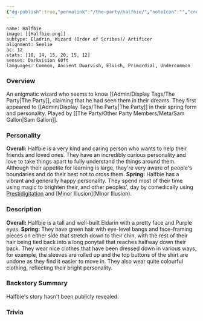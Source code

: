 ```yaml
---
{"dg-publish":true,"permalink":"/the-party/halfbie/","noteIcon":"","created":"2024-12-06T18:59:07.259+00:00","updated":"2024-12-23T14:14:21.101+00:00"}
---
```



```statblock
name: Halfbie
image: [[Halfbie.png]]
subtype: Eladrin, Wizard (Order of Scribes)/ Artificer
alignment: Seelie
ac: 12
stats: [10, 14, 15, 20, 15, 12]
senses: Darkvision 60ft
languages: Common, Ancient Dwarvish, Elvish, Primordial, Undercommon
```

### Overview
An enigmatic wizard who seems to know [[Admin/Display Tags/The Party\|The Party]], claiming that he had seen them in their dreams. They first appeared to [[Admin/Display Tags/The Party\|The Party]] in their spring form and personality. Played by [[The Party/Other Party Members/Meta/Sam Gallon\|Sam Gallon]].

### Personality
**Overall:** Halfbie is a very kind and caring person who wants to help their friends and loved ones. They have an incredibly curious personality and love to take things apart to fully understand the things around them. Although their appetite for learning is large, they're very aware of people's boundaries and do their best not to cross them. 
**Spring:** Halfbie has a vibrant and generally happy personality. They spend most of their time using magic to brighten their, and other peoples', day by comedically using [Prestidigitation](https://www.dndbeyond.com/spells/2213-prestidigitation) and [Minor Illusion](Minor Illusion).

### Description
**Overall:** Halfbie is a tall and well-built Eldarin with a pretty face and Purple eyes. 
**Spring:** They have green hair with eye-level bangs and face-framing pieces on either side that stretch down to their chin, with the rest of their hair being tied back into a long ponytail that reaches halfway down their back. They wear nice clothes that have been dressed down in various ways, for example, the sleeves are rolled up and the top buttons of the shirt are undone as they find it easier to move in. They also wear quite colourful clothing, reflecting their bright personality.

### Backstory Summary
Halfbie's story hasn't been publicly revealed.

### Trivia